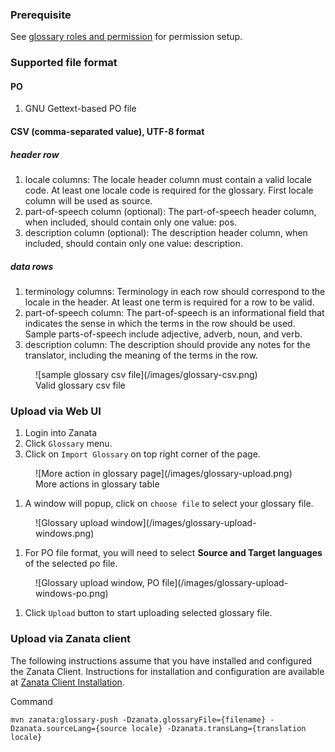 ### Prerequisite

See [glossary roles and permission](/user-guide/glossary/glossary-roles-permissions) for permission setup.

### Supported file format
#### PO

1. GNU Gettext-based PO file

#### CSV (comma-separated value), UTF-8 format
##### header row

1. locale columns: The locale header column must contain a valid locale code. At least one locale code is required for the glossary. First locale column will be used as source.
1. part-of-speech column (optional): The part-of-speech header column, when included, should contain only one value: pos.
1. description column (optional): The description header column, when included, should contain only one value: description.


##### data rows

1. terminology columns: Terminology in each row should correspond to the locale in the header. At least one term is required for a row to be valid.
1. part-of-speech column: The part-of-speech is an informational field that indicates the sense in which the terms in the row should be used. Sample parts-of-speech include adjective, adverb, noun, and verb.
1. description column: The description should provide any notes for the translator, including the meaning of the terms in the row.
<figure>
![sample glossary csv file](/images/glossary-csv.png)
<figcaption>Valid glossary csv file</figcaption>
</figure>

### Upload via Web UI

1. Login into Zanata
1. Click `Glossary` menu.
1. Click on `Import Glossary` on top right corner of the page.
<figure>
![More action in glossary page](/images/glossary-upload.png)
<figcaption>More actions in glossary table</figcaption>
</figure>

1. A window will popup, click on `choose file` to select your glossary file.
<figure>
![Glossary upload window](/images/glossary-upload-windows.png)
</figure>

1. For PO file format, you will need to select **Source and Target languages** of the selected po file.
<figure>
![Glossary upload window, PO file](/images/glossary-upload-windows-po.png)
</figure>

1. Click `Upload` button to start uploading selected glossary file.

### Upload via Zanata client

The following instructions assume that you have installed and configured the Zanata Client. Instructions for installation and configuration are available at [Zanata Client Installation](http://docs.zanata.org/projects/zanata-client/en/latest/#installation).

Command

```
mvn zanata:glossary-push -Dzanata.glossaryFile={filename} -Dzanata.sourceLang={source locale} -Dzanata.transLang={translation locale}
```

